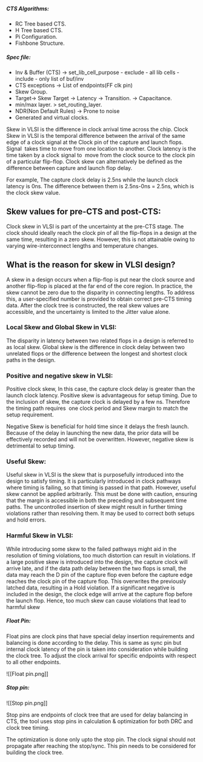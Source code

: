

##### CTS Algorithms:
- RC Tree based CTS.
- H Tree based CTS.
- Pi Configuration.
- Fishbone Structure.



##### Spec file:
- Inv & Buffer (CTS)
-> set_lib_cell_purpose
        - exclude - all lib cells
        - include - only list of buf/inv
- CTS exceptions 
-> List of endpoints(FF clk pin)
- Skew Group.
- Target-> Skew Target
-> Latency -> Transition.
-> Capacitance.
- min/max layer. > set_routing_layer.
- NDR(Non Default Rules) -> Prone to noise
- Generated and virtual clocks.


Skew in VLSI is the difference in clock arrival time across the chip. Clock Skew in VLSI is the temporal difference between the arrival of the same edge of a clock signal at the Clock pin of the capture and launch flops.   Signal  takes time to move from one location to another. Clock latency is the time taken by a clock signal to  move from the clock source to the clock pin of a particular flip-flop. Clock skew can alternatively be defined as the difference between capture and launch flop delay.

For example, The capture clock delay is 2.5ns while the launch clock latency is 0ns. The difference between them is 2.5ns-0ns = 2.5ns, which is the clock skew value.

## Skew values for pre-CTS and post-CTS:

Clock skew in VLSI is part of the uncertainty at the pre-CTS stage. The clock should ideally reach the clock pin of all the flip-flops in a design at the same time, resulting in a zero skew. However, this is not attainable owing to varying wire-interconnect lengths and temperature changes.

## What is the reason for skew in VLSI design?

A skew in a design occurs when a flip-flop is put near the clock source and another flip-flop is placed at the far end of the core region. In practice, the skew cannot be zero due to the disparity in connecting lengths. To address this, a user-specified number is provided to obtain correct pre-CTS timing data. After the clock tree is constructed, the real skew values are accessible, and the uncertainty is limited to the Jitter value alone.

### Local Skew and Global Skew in VLSI:

The disparity in latency between two related flops in a design is referred to as local skew. Global skew is the difference in clock delay between two unrelated flops or the difference between the longest and shortest clock paths in the design.

### Positive and negative skew in VLSI:

Positive clock skew, In this case, the capture clock delay is greater than the launch clock latency. Positive skew is advantageous for setup timing. Due to the inclusion of skew, the capture clock is delayed by a few ns. Therefore the timing path requires  one clock period and Skew margin to match the setup requirement.

Negative Skew is beneficial for hold time since it delays the fresh launch. Because of the delay in launching the new data, the prior data will be effectively recorded and will not be overwritten. However, negative skew is detrimental to setup timing.

### Useful Skew:

Useful skew in VLSI is the skew that is purposefully introduced into the design to satisfy timing. It is particularly introduced in clock pathways where timing is failing, so that timing is passed in that path. However, useful skew cannot be applied arbitrarily. This must be done with caution, ensuring that the margin is accessible in both the preceding and subsequent time paths. The uncontrolled insertion of skew might result in further timing violations rather than resolving them. It may be used to correct both setups and hold errors.

### Harmful Skew in VLSI:

While introducing some skew to the failed pathways might aid in the resolution of timing violations, too much distortion can result in violations. If a large positive skew is introduced into the design, the capture clock will arrive late, and if the data path delay between the two flops is small, the data may reach the D pin of the capture flop even before the capture edge reaches the clock pin of the capture flop. This overwrites the previously latched data, resulting in a Hold violation. If a significant negative is included in the design, the clock edge will arrive at the capture flop before the launch flop. Hence, too much skew can cause violations that lead to harmful skew

##### Float Pin:
Float pins are clock pins that have special delay insertion requirements and balancing is done according to the delay. This is same as sync pin but internal clock latency of the pin is taken into consideration while building the clock tree.
To adjust the clock arrival for specific endpoints with respect to all other endpoints.


![[Float pin.png]]



##### Stop pin:


![[Stop pin.png]]


Stop pins are endpoints of clock tree that are used for delay balancing in CTS, the tool uses stop pins in calculation & optimization for both DRC and clock tree timing.

The optimization is done only upto the stop pin. The clock signal should not propagate after reaching the stop/sync. This pin needs to be considered for building the clock tree.

